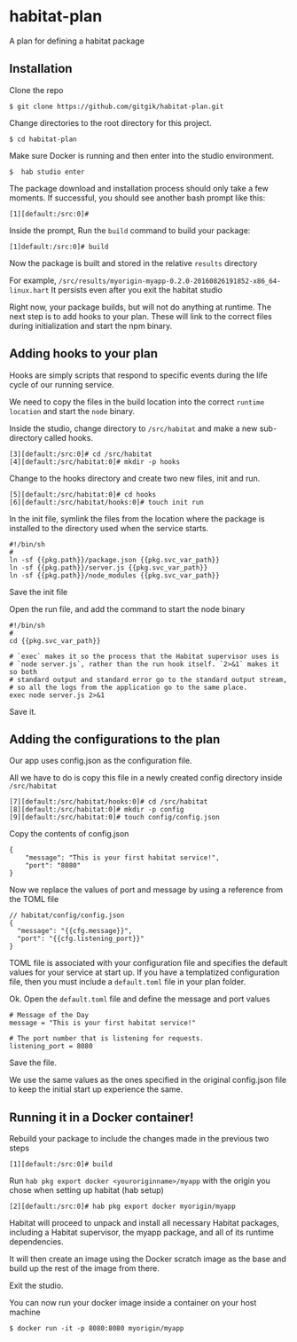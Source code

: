 # habitat-plan
A plan for defining a habitat package

## Installation
Clone the repo

```
$ git clone https://github.com/gitgik/habitat-plan.git
```

Change directories to the root directory for this project.

```
$ cd habitat-plan
```

Make sure Docker is running and then enter into the studio environment.

```
$  hab studio enter
```

The package download and installation process should only take a few moments. If successful, you should see another bash prompt like this:
```
[1][default:/src:0]#
```

Inside the prompt, Run the `build` command to build your package:
```
[1]default:/src:0]# build
```

Now the package is built and stored in the relative `results` directory

For example,
`/src/results/myorigin-myapp-0.2.0-20160826191852-x86_64-linux.hart`
It persists even after you exit the habitat studio

Right now, your package builds, but will not do anything at runtime. The next step is to add hooks to your plan. These will link to the correct files during initialization and start the npm binary.

## Adding hooks to your plan
Hooks are simply scripts that respond to specific events during the life cycle of our running service.

We need to copy the files in the build location into the correct `runtime location` and start the `node` binary.

Inside the studio, change directory to `/src/habitat` and make a new sub-directory called hooks.
```
[3][default:/src:0]# cd /src/habitat
[4][default:/src/habitat:0]# mkdir -p hooks
```

Change to the hooks directory and create two new files, init and run.
```
[5][default:/src/habitat:0]# cd hooks
[6][default:/src/habitat/hooks:0]# touch init run
```

In the init file, symlink the files from the location where the package is installed to the directory used when the service starts.
```
#!/bin/sh
#
ln -sf {{pkg.path}}/package.json {{pkg.svc_var_path}}
ln -sf {{pkg.path}}/server.js {{pkg.svc_var_path}}
ln -sf {{pkg.path}}/node_modules {{pkg.svc_var_path}}
```
Save the init file

Open the run file, and add the command to start the node binary
```
#!/bin/sh
#
cd {{pkg.svc_var_path}}

# `exec` makes it so the process that the Habitat supervisor uses is
# `node server.js`, rather than the run hook itself. `2>&1` makes it so both
# standard output and standard error go to the standard output stream,
# so all the logs from the application go to the same place.
exec node server.js 2>&1
```
Save it.


## Adding the configurations to the plan
Our app uses config.json as the configuration file.

All we have to do is copy this file in a newly created config directory inside `/src/habitat`
```
[7][default:/src/habitat/hooks:0]# cd /src/habitat
[8][default:/src/habitat:0]# mkdir -p config
[9][default:/src/habitat:0]# touch config/config.json
```

Copy the contents of config.json
```
{
    "message": "This is your first habitat service!",
    "port": "8080"
}
```
Now we replace the values of port and message by using a reference from the TOML file
```
// habitat/config/config.json
{
  "message": "{{cfg.message}}",
  "port": "{{cfg.listening_port}}"
}
```

TOML file is associated with your configuration file and specifies the default values for your service at start up.
If you have a templatized configuration file, then you must include a `default.toml` file in your plan folder.

Ok. Open the `default.toml` file and define the message and port values
```
# Message of the Day
message = "This is your first habitat service!"

# The port number that is listening for requests.
listening_port = 8080
```
Save the file.

We use the same values as the ones specified in the original config.json file to keep the initial start up experience the same.

## Running it in a Docker container!
Rebuild your package to include the changes made in the previous two steps
```
[1][default:/src:0]# build
```

Run `hab pkg export docker <youroriginname>/myapp` with the origin you chose when setting up habitat (hab setup)
```
[2][default:/src:0]# hab pkg export docker myorigin/myapp
```
Habitat will proceed to unpack and install all necessary Habitat packages, including a Habitat supervisor, the myapp package, and all of its runtime dependencies.

It will then create an image using the Docker scratch image as the base and build up the rest of the image from there.

Exit the studio.

You can now run your docker image inside a container on your host machine
```
$ docker run -it -p 8080:8080 myorigin/myapp
```
